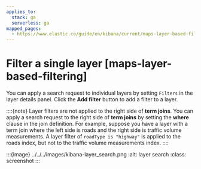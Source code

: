 ```yaml
---
applies_to:
  stack: ga
  serverless: ga
mapped_pages:
  - https://www.elastic.co/guide/en/kibana/current/maps-layer-based-filtering.html
---
```


# Filter a single layer [maps-layer-based-filtering]

You can apply a search request to individual layers by setting `Filters` in the layer details panel. Click the **Add filter** button to add a filter to a layer.

::::{note}
Layer filters are not applied to the right side of **term joins**. You can apply a search request to the right side of **term joins** by setting the **where** clause in the join definition. For example, suppose you have a layer with a term join where the left side is roads and the right side is traffic volume measurements. A layer filter of `roadType is "highway"` is applied to the roads index, but not to the traffic volume measurements index.
::::


:::{image} ../../../images/kibana-layer_search.png
:alt: layer search
:class: screenshot
:::

